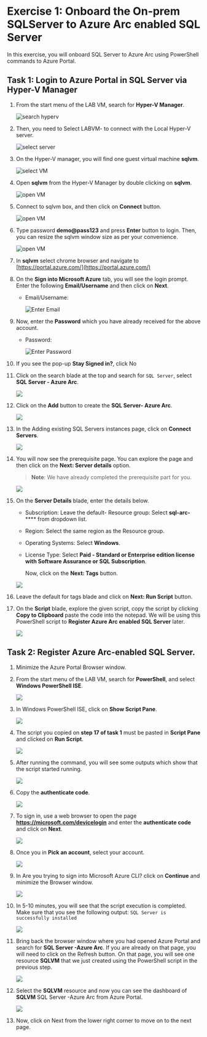 # Exercise 1: Onboard the On-prem SQLServer to Azure Arc enabled SQL Server 
 
In this exercise, you will onboard SQL Server to Azure Arc using PowerShell commands to Azure Portal. 
 
## Task 1: Login to Azure Portal in SQL Server via Hyper-V Manager 
 
1. From the start menu of the LAB VM, search for **Hyper-V Manager**. 
 
      ![](media/EX1-T1-S1.png "search hyperv") 
 
1. Then, you need to Select LABVM-<inject key="DeploymentID/Suffix" enableCopy="false"/> to connect with the Local Hyper-V server. 
 
      ![](media/EX1-T1-S2.png "select server") 
 
1. On the Hyper-V manager, you will find one guest virtual machine **sqlvm**. 
 
      ![](media/EX1-T1-S3.png "select VM") 
       
1. Open **sqlvm** from the Hyper-V Manager by double clicking on **sqlvm**. 
 
      ![](media/EX1-T1-S4.png "open VM")  
 
1. Connect to sqlvm box, and then click on **Connect** button. 
 
      ![](media/EX1-T1-S5.png "open VM") 
 
1. Type password **demo@pass123** and press **Enter** button to login. Then, you can resize the sqlvm window size as per your convenience. 
 
      ![](media/EX1-T1-S6.png "open VM") 
       
1. In **sqlvm** select chrome browser and navigate to [https://portal.azure.com/](https://portal.azure.com/)       
 
1. On the **Sign into Microsoft Azure** tab, you will see the login prompt. Enter the following **Email/Username** and then click on **Next**.  
   * Email/Username: <inject key="AzureAdUserEmail"></inject>

      ![](media/getstartpage04.png "Enter Email")
    
1. Now, enter the **Password** which you have already received for the above account. 
      * Password: <inject key="AzureAdUserPassword"></inject> 

         ![](media/getstartpage05.png "Enter Password")
       
1. If you see the pop-up **Stay Signed in?**, click No 
       
1. Click on the search blade at the top and search for ```SQL Server```, select **SQL Server - Azure Arc**. 
  
   ![](media/EX1-Task1-Step2.png ) 
    
1. Click on the **Add** button to create the **SQL Server- Azure Arc**.  
  
   ![](media/EX1-Task1-Step3.png) 
    
1. In the Adding existing SQL Servers instances page, click on **Connect Servers**. 
 
   ![](media/EX1-Task1-Step4.png) 
    
1. You will now see the prerequisite page. You can explore the page and then click on the **Next: Server details** option. 
     
   > **Note**: We have already completed the prerequisite part for you.  
     
   ![](media/EX1-Task1-Step5.png) 
    
1. On the **Server Details** blade, enter the details below. 
  
   - Subscription: Leave the default- Resource group: Select **sql-arc-**<inject key="DeploymentID/Suffix" enableCopy="false" />**** from dropdown list. 
   - Region: Select the same region as the Resource group. 
   - Operating Systems: Select **Windows**. 
   - License Type: Select **Paid - Standard or Enterprise edition license with Software Assurance or SQL Subscription**. 
 
     Now, click on the **Next: Tags** button. 
    
   ![](media/EX1-Task1-Step6.png) 
    
1. Leave the default for tags blade and click on **Next: Run Script** button. 
  
1. On the **Script** blade, explore the given script, copy the script by clicking **Copy to Clipboard** paste the code into the notepad. We will be using this PowerShell script to **Register Azure Arc enabled SQL Server** later.  
       
      ![](media/EX1-Task1-Step8n.png) 
    
## Task 2: Register Azure Arc-enabled SQL Server. 
 
1. Minimize the Azure Portal Browser window.  
 
1. From the start menu of the LAB VM, search for **PowerShell**, and select **Windows PowerShell ISE**. 
  
   ![](media/Ex1-Task2-Step2.png) 
   
1. In Windows PowerShell ISE, click on **Show Script Pane**. 
  
    ![](media/Ex1-Task2-Step3.png)        
 
1. The script you copied on **step 17 of task 1** must be pasted in **Script Pane** and clicked on **Run Script**. 
 
      ![](media/Ex1-Task2-Step4.png)  
      
1. After running the command, you will see some outputs which show that the script started running. 
   
   ![](media/Ex1-Task2-Step5.png) 
 
1. Copy the **authenticate code**. 
 
      ![](media/Ex1-Task2-Step6.png) 
 
1. To sign in, use a web browser to open the page **https://microsoft.com/devicelogin** and enter the **authenticate code** and click on **Next**.  
 
      ![](media/Ex1-Task2-Step7.png) 
  
1. Once you in **Pick an account**, select your account. 
 
      ![](media/Ex1-Task2-Step8.png) 
 
1. In Are you trying to sign into Microsoft Azure CLI? click on **Continue** and minimize the Browser window. 
 
      ![](media/Ex1-Task2-Step9.png) 
 
1. In 5-10 minutes, you will see that the script execution is completed. Make sure that you see the following output: ```SQL Server is successfully installed``` 
 
   ![](media/Ex1-Task2-Step10.png) 
   
1. Bring back the browser window where you had opened Azure Portal and search for **SQL Server -Azure Arc**. If you are already on that page, you will need to click on the Refresh button. On that page, you will see one resource **SQLVM** that we just created using the PowerShell script in the previous step. 
 
   ![](media/Ex1-Task2-Step11.png) 
   
1. Select the **SQLVM** resource and now you can see the dashboard of **SQLVM** SQL Server -Azure Arc from Azure Portal. 
 
   ![](media/Ex1-Task2-Step12.png)    
    
1. Now, click on Next from the lower right corner to move on to the next page.
